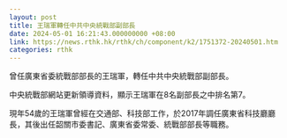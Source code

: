 ```yaml
---
layout: post
title: 王瑞軍轉任中共中央統戰部副部長
date: 2024-05-01 16:21:43.000000000 +08:00
link: https://news.rthk.hk/rthk/ch/component/k2/1751372-20240501.htm
categories: rthk
---
```


曾任廣東省委統戰部部長的王瑞軍，轉任中共中央統戰部副部長。

中央統戰部網站更新領導資料，顯示王瑞軍在8名副部長之中排名第7。

現年54歲的王瑞軍曾經在交通部、科技部工作，於2017年調任廣東省科技廳廳長，其後出任韶關市委書記、廣東省委常委、統戰部部長等職務。
